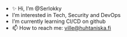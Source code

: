 - ✨ Hi, I’m @Serlokky
- I’m interested in Tech, Security and DevOps
- I’m currently learning CI/CD on github
- 📫 How to reach me: ville@huhtaniska.fi

<!---
Serlokky/Serlokky is a ✨ special ✨ repository because its `README.md` (this file) appears on your GitHub profile.
You can click the Preview link to take a look at your changes.
--->
